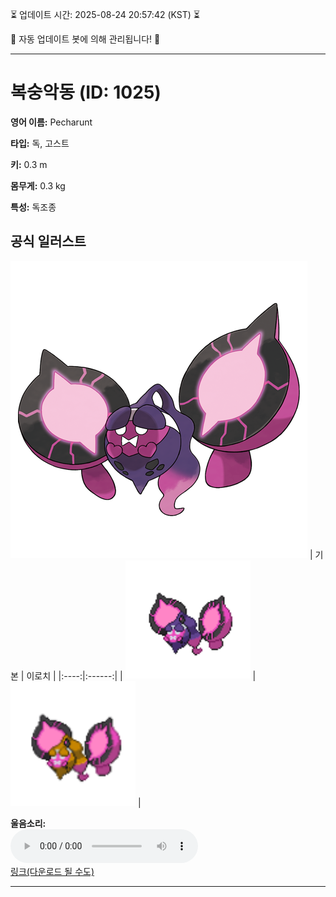 
⏳ 업데이트 시간: 2025-08-24 20:57:42 (KST) ⏳

🤖 자동 업데이트 봇에 의해 관리됩니다! 🤖

---

# 복숭악동 (ID: 1025)
**영어 이름:** Pecharunt

**타입:** 독, 고스트

**키:** 0.3 m

**몸무게:** 0.3 kg

**특성:** 독조종

## 공식 일러스트
![](https://raw.githubusercontent.com/PokeAPI/sprites/master/sprites/pokemon/other/official-artwork/1025.png)
| 기본 | 이로치 |
|:----:|:------:|
| <img src="https://raw.githubusercontent.com/PokeAPI/sprites/master/sprites/pokemon/1025.png" width="200"> | <img src="https://raw.githubusercontent.com/PokeAPI/sprites/master/sprites/pokemon/shiny/1025.png" width="200"> |

**울음소리:**<br><audio controls src="https://raw.githubusercontent.com/PokeAPI/cries/main/cries/pokemon/latest/1025.ogg"></audio><br> [링크(다운로드 될 수도)](https://raw.githubusercontent.com/PokeAPI/cries/main/cries/pokemon/latest/1025.ogg)


---
